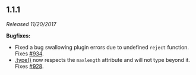 ## 1.1.1

*Released 11/20/2017*

**Bugfixes:**

- Fixed a bug swallowing plugin errors due to undefined `reject` function. Fixes [#934](https://github.com/cypress-io/cypress/issues/934).
- [.type()](/api/commands/type) now respects the `maxlength` attribute and will not type beyond it. Fixes [#928](https://github.com/cypress-io/cypress/issues/928).


